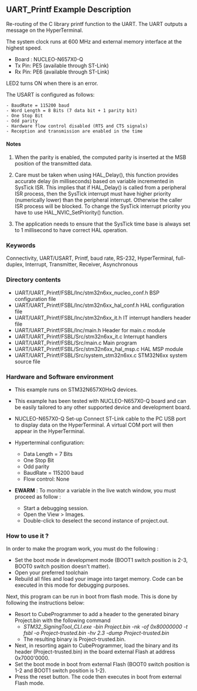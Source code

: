 ## <b>UART_Printf Example Description</b>

Re-routing of the C library printf function to the UART.
The UART outputs a message on the HyperTerminal.

The system clock runs at 600 MHz and external memory interface at the highest speed.

- Board : NUCLEO-N657X0-Q
- Tx Pin: PE5 (available through ST-Link)
- Rx Pin: PE6 (available through ST-Link)

LED2 turns ON when there is an error.

The USART is configured as follows:

    - BaudRate = 115200 baud
    - Word Length = 8 Bits (7 data bit + 1 parity bit)
    - One Stop Bit
    - Odd parity
    - Hardware flow control disabled (RTS and CTS signals)
    - Reception and transmission are enabled in the time

#### <b>Notes</b>

1. When the parity is enabled, the computed parity is inserted at the MSB
   position of the transmitted data.

2. Care must be taken when using HAL_Delay(), this function provides accurate delay (in milliseconds)
   based on variable incremented in SysTick ISR. This implies that if HAL_Delay() is called from
   a peripheral ISR process, then the SysTick interrupt must have higher priority (numerically lower)
   than the peripheral interrupt. Otherwise the caller ISR process will be blocked.
   To change the SysTick interrupt priority you have to use HAL_NVIC_SetPriority() function.

3. The application needs to ensure that the SysTick time base is always set to 1 millisecond
   to have correct HAL operation.

### <b>Keywords</b>

Connectivity, UART/USART, Printf, baud rate, RS-232, HyperTerminal, full-duplex, Interrupt,
Transmitter, Receiver, Asynchronous

### <b>Directory contents</b>

  - UART/UART_Printf/FSBL/Inc/stm32n6xx_nucleo_conf.h  BSP configuration file
  - UART/UART_Printf/FSBL/Inc/stm32n6xx_hal_conf.h     HAL configuration file
  - UART/UART_Printf/FSBL/Inc/stm32n6xx_it.h           IT interrupt handlers header file
  - UART/UART_Printf/FSBL/Inc/main.h                   Header for main.c module
  - UART/UART_Printf/FSBL/Src/stm32n6xx_it.c           Interrupt handlers
  - UART/UART_Printf/FSBL/Src/main.c                   Main program
  - UART/UART_Printf/FSBL/Src/stm32n6xx_hal_msp.c      HAL MSP module
  - UART/UART_Printf/FSBL/Src/system_stm32n6xx.c       STM32N6xx system source file


### <b>Hardware and Software environment</b>

  - This example runs on STM32N657X0HxQ devices.

  - This example has been tested with NUCLEO-N657X0-Q board and can be
    easily tailored to any other supported device and development board.

  - NUCLEO-N657X0-Q Set-up
    Connect ST-Link cable to the PC USB port to display data on the HyperTerminal.
      A virtual COM port will then appear in the HyperTerminal.

  - Hyperterminal configuration:
    - Data Length = 7 Bits
    - One Stop Bit
    - Odd parity
    - BaudRate = 115200 baud
    - Flow control: None

  - **EWARM** : To monitor a variable in the live watch window, you must proceed as follow :
    - Start a debugging session.
    - Open the View > Images.
    - Double-click to deselect the second instance of project.out. 

### <b>How to use it ?</b>

In order to make the program work, you must do the following :

 - Set the boot mode in development mode (BOOT1 switch position is 2-3, BOOT0 switch position doesn't matter).
 - Open your preferred toolchain
 - Rebuild all files and load your image into target memory. Code can be executed in this mode for debugging purposes.

 Next, this program can be run in boot from flash mode. This is done by following the instructions below:
 
 - Resort to CubeProgrammer to add a header to the generated binary Project.bin with the following command
   - *STM32_SigningTool_CLI.exe -bin Project.bin -nk -of 0x80000000 -t fsbl -o Project-trusted.bin -hv 2.3 -dump Project-trusted.bin*
   - The resulting binary is Project-trusted.bin.
 - Next, in resorting again to CubeProgrammer, load the binary and its header (Project-trusted.bin) in the board external Flash at address 0x7000'0000.
 - Set the boot mode in boot from external Flash (BOOT0 switch position is 1-2 and BOOT1 switch position is 1-2).
 - Press the reset button. The code then executes in boot from external Flash mode.

